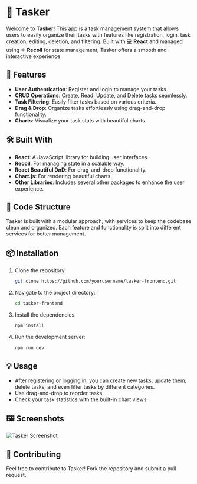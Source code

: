 # 📝 Tasker

Welcome to **Tasker**! This app is a task management system that allows users to easily organize their tasks with features like registration, login, task creation, editing, deletion, and filtering. Built with 💻 **React** and managed using ⚛️ **Recoil** for state management, Tasker offers a smooth and interactive experience.

## 🚀 Features

- **User Authentication**: Register and login to manage your tasks.
- **CRUD Operations**: Create, Read, Update, and Delete tasks seamlessly.
- **Task Filtering**: Easily filter tasks based on various criteria.
- **Drag & Drop**: Organize tasks effortlessly using drag-and-drop functionality.
- **Charts**: Visualize your task stats with beautiful charts.

## 🛠️ Built With

- **React**: A JavaScript library for building user interfaces.
- **Recoil**: For managing state in a scalable way.
- **React Beautiful DnD**: For drag-and-drop functionality.
- **Chart.js**: For rendering beautiful charts.
- **Other Libraries**: Includes several other packages to enhance the user experience.

## 📁 Code Structure

Tasker is built with a modular approach, with services to keep the codebase clean and organized. Each feature and functionality is split into different services for better management.

## 📦 Installation

1. Clone the repository:
   ```bash
   git clone https://github.com/yourusername/tasker-frontend.git
   ```
2. Navigate to the project directory:
   ```bash
   cd tasker-frontend
   ```
3. Install the dependencies:
   ```bash
   npm install
   ```
4. Run the development server:
   ```bash
   npm run dev
   ```

## 💡 Usage

- After registering or logging in, you can create new tasks, update them, delete tasks, and even filter tasks by different categories.
- Use drag-and-drop to reorder tasks.
- Check your task statistics with the built-in chart views.

## 🖼️ Screenshots

![Tasker Screenshot](./assets/screenshot.png)

## 🤝 Contributing

Feel free to contribute to Tasker! Fork the repository and submit a pull request.
